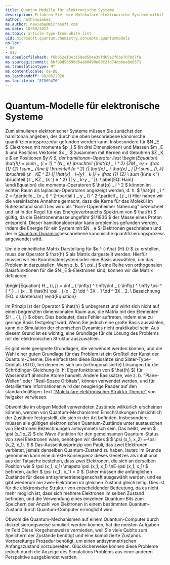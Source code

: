 ```yaml
---
title: Quantum-Modelle für elektronische Systeme
description: Erfahren Sie, wie Molekulare elektronische Systeme mithilfe von Quantum-Modellierung simuliert werden.
author: nathanwiebe2
ms.author: nawiebe@microsoft.com
ms.date: 10/09/2017
ms.topic: article-type-from-white-list
uid: microsoft.quantum.chemistry.concepts.quantummodels
no-loc:
- Q#
- $$v
ms.openlocfilehash: f6b652ef3e315ded5b4e39fd65a2f6be7070d7fa
ms.sourcegitcommit: 6bf99d93590d6aa80490e88f2fd74dbbee8e0371
ms.translationtype: MT
ms.contentlocale: de-DE
ms.lasthandoff: 08/06/2020
ms.locfileid: "87869476"
---
```

# <a name="quantum-models-for-electronic-systems"></a>Quantum-Modelle für elektronische Systeme

Zum simulieren elektronischer Systeme müssen Sie zunächst den hamiltonan angeben, der durch die oben beschriebene kanonische quantifizierungsprozedur gefunden werden kann.
Insbesondere für $N _E $-Elektronen mit momenta $p _I $ (in drei Dimensionen) und Massen $m _E $ und Positions Vektoren $x _I $ zusammen mit Kernen mit Gebühren $Z _K e $ an Positionen $y _K $, der hamiltonan-Operator liest \begin{Equation} \hat{h} = \sum \_ {i = 1} ^ {N \_ e} \bruchteil {\hat{p} \_ i ^ 2} {2M \_ e} + \frac {1} {2} \sum \_ {i\ne j} \bruchteil {e ^ 2} {| \hat{x} \_ i-\hat{x} \_ j |}-\sum \_ {i, k} \bruchteil {z \_ KE ^ 2} {| \hat{x} \_ i-{y} \_ k |} + \frac {1} {2} \ sum_ {k\ne k '} \bruchteil {z \_ KZ \_ {k '} e ^ 2} {| y \_ k-y \_ ' |}. \label{EQ: Ham} \end{Equation} die momenta-Operatoren $ \hat{p} \_ i ^ 2 $ können im echten Raum als laplacian-Operatoren angezeigt werden, d. h. $ \hat{p} \_ i ^ 2 =-\partielle \_ {x \_ i} ^ 2-\partial { \_ y \_ i} ^ 2-\partiell \_ {z \_ i}
Hier haben wir die vereinfachte Annahme gemacht, dass die Kerne für das Molekül im Ruhezustand sind.
Dies wird als "Born-Oppenheimer Näherung" bezeichnet und ist in der Regel für das Energieverbrauchs Spektrum von $ \hat{h} $ gültig, da die Elektronenmasse ungefähr $1/1836 $ der Masse eines Proton entspricht.
Dieser hamiltonaloperator kann problemlos gefunden werden, indem die Energie für ein System mit $N \_ e $-Elektronen geschrieben und der in [Quantum Dynamics](xref:microsoft.quantum.chemistry.concepts.quantumdynamics)beschriebene kanonische quantifizierungsprozess angewendet wird.

Um die einheitliche Matrix Darstellung für $e ^ {-i\hat {H} t} $ zu erstellen, muss der Operator $ \hat{h} $ als Matrix dargestellt werden.
Hierfür müssen wir ein Koordinatensystem oder eine Basis auswählen, um das Problem in darzustellen.
Wenn z. b. $ \ psi_j $ eine Reihe von orthogonalen Basisfunktionen für die $N _E $-Elektronen sind, können wir die Matrix definieren.

\begin{Equation} H \_ {i, j} = \int \_ {-\infty} ^ \infty\int \_ {-\infty} ^ \infty \psi ^ { \* } \_ i (x \_ 1) \hat{h} \psi \_ j (x \_ 2) \dd ^ 3X \_ 1 \dd ^ 3X \_ 2. \ Bezeichnung {EQ: diskreteham} \end{Equation}

Im Prinzip ist der Operator $ \hat{h} $ unbegrenzt und wirkt sich nicht auf einen begrenzten dimensionalen Raum aus, die Matrix mit den Elementen $H \_ \{ i, j \} $ oben.
Dies bedeutet, dass Fehler auftreten, indem eine zu geringe Basis festgelegt wird. Wenn Sie jedoch eine große Basis auswählen, kann die Simulation der chemischen Dynamics nicht praktikabel sein.
Aus diesem Grund ist es wichtig, eine Grundlage für die Lösung des Problems mit der elektronischen Struktur auszuwählen.

Es gibt viele geeignete Grundlagen, die verwendet werden können, und die Wahl einer guten Grundlage für das Problem ist ein Großteil der Kunst der Quantum-Chemie.
Die einfachsten diese Basissätze sind Slater-Type-Orbitals (STO), bei denen es sich um (orthogonalisierte) Lösungen für die Schrödinger-Gleichung (d. h. Eigenfunktionen von $ \hat{h} $) für Wasserstoff ähnliche Atome handelt.
Andere Basissätze, wie z. b. "Plane-Wellen" oder "Real-Space Orbitals", können verwendet werden, und für detailliertere Informationen wird der neugierige Reader auf den standardmäßigen Text ["Molekulare elektronischer Struktur Theorie"](https://onlinelibrary.wiley.com/doi/book/10.1002/9781119019572) von helgaker verwiesen.

Obwohl die im obigen Modell verwendeten Zustände willkürlich erscheinen können, werden von Quantum-Mechanismen Einschränkungen hinsichtlich der Zustände festgestellt, die sich in der Art befinden.
Insbesondere müssen alle gültigen elektronischen Quantum-Zustände unter austauschen von Elektronen Bezeichnungen antisymmetrisch sein.
Das heißt, wenn $ \psi (x_1 x_2) $ die Wave-Funktion für den gemeinsamen Quantum-Status von zwei Elektronen wäre, benötigen wir dieses $ $ \psi (x_1, x_2) =-\psi (x_2, x_1).
$ $ Das-Ausschlussprinzip von Pauli, das zwei Elektronen verbietet, jemals denselben Quantum-Zustand zu haben, lautet: im Grunde genommen kann eine direkte Konsequenz dieses Gesetzes als intuitional aus der Tatsache bestehen, dass zwei Elektronen, die sich an derselben Position wie $ \psi (x_1, x_1) \mapsto \psi (x_1, x_1) \nE-\psi (x_1, x_1) $ befinden, außer $ \psi (x_1 , x_1) = 0 $.
Daher müssen die anfänglichen Zustände für diese antisymmetrieneigenschaft ausgewählt werden, und es gibt wiederum nie zwei-Elektronen im gleichen Zustand gleichzeitig.
Dies ist für die elektronische Struktur von entscheidender Bedeutung, da es nicht mehr möglich ist, dass sich mehrere Elektronen im selben Zustand befinden, und die Verwendung eines einzelnen Quantum-Bits zum Speichern der Anzahl von Elektronen in einem bestimmten Quantum-Zustand durch Quantum-Computer ermöglicht wird.

Obwohl die Quantum-Mechanismen auf einem Quantum-Computer durch diskretisierungsweise simuliert werden können, hat die meisten Aufgaben im Feld Diese Vorgehensweise vermieden, weil Sie viele Qubits zum Speichern der Zustände benötigt und eine komplizierte Zustands Vorbereitungs Prozedur benötigt, um einen antisymmetrischen Anfangszustand vorzubereiten.
Glücklicherweise können diese Probleme jedoch durch die Anzeige des Simulations Problems aus einer anderen Perspektive ausgeblendet werden.
